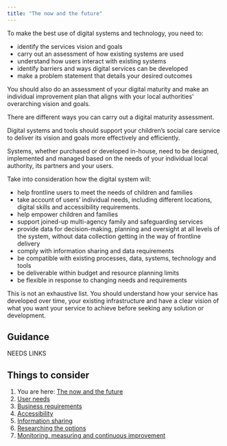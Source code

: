 ```yaml
---
title: "The now and the future"
---
```


To make the best use of digital systems and technology, you need to:

* identify the services vision and goals
* carry out an assessment of how existing systems are used
* understand how users interact with existing systems 
* identify barriers and ways digital services can be developed 
* make a problem statement that details your desired outcomes

You should also do an assessment of your digital maturity and make an individual improvement plan that aligns with your local authorities' overarching vision and goals. 

There are different ways you can carry out a digital maturity assessment.

Digital systems and tools should support your children’s social care service to deliver its vision and goals more effectively and efficiently. 

Systems, whether purchased or developed in-house, need to be designed, implemented and managed based on the needs of your individual local authority, its partners and your users. 

Take into consideration how the digital system will:

* help frontline users to meet the needs of children and families
* take account of users’ individual needs, including different locations, digital skills and accessibility requirements.
* help empower children and families 
* support joined-up multi-agency family and safeguarding services
* provide data for decision-making, planning and oversight at all levels of the system, without data collection getting in the way of frontline delivery 
* comply with information sharing and data requirements 
* be compatible with existing processes, data, systems, technology and tools
* be deliverable within budget and resource planning limits
* be flexible in response to changing needs and requirements 

This is not an exhaustive list. You should understand how your service has developed over time, your existing infrastructure and have a clear vision of what you want your service to achieve before seeking any solution or development.

## Guidance

NEEDS LINKS


## Things to consider

1. You are here: [The now and the future](/principle-1)
2. [User needs](/principle-2)
3. [Business requirements](/principle-3)
4. [Accessibility](/principle-4)
5. [Information sharing](/principle-5)
6. [Researching the options](/principle-6)
7. [Monitoring, measuring and continuous improvement](/principle-7)
